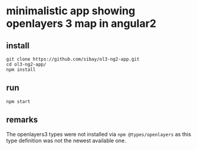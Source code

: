# minimalistic app showing openlayers 3 map in angular2

## install

```
git clone https://github.com/sibay/ol3-ng2-app.git
cd ol3-ng2-app/
npm install
```

## run
`npm start` 

## remarks

The openlayers3 types were not installed via `npm @types/openlayers` as this type definition was not the newest available one. 